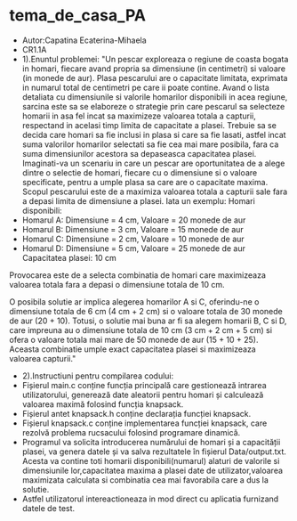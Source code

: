 # tema_de_casa_PA
- Autor:Capatina Ecaterina-Mihaela
- CR1.1A
- 1).Enuntul problemei:
"Un pescar exploreaza o regiune de coasta bogata in homari, fiecare
avand propria sa dimensiune (in centimetri) si valoare (in monede de
aur). Plasa pescarului are o capacitate limitata, exprimata in numarul
total de centimetri pe care ii poate contine. Avand o lista detaliata cu
dimensiunile si valorile homarilor disponibili in acea regiune, sarcina
este sa se elaboreze o strategie prin care pescarul sa selecteze homarii
in asa fel incat sa maximizeze valoarea totala a capturii, respectand
in acelasi timp limita de capacitate a plasei. Trebuie sa se decida
care homari sa fie inclusi in plasa si care sa fie lasati, astfel incat
suma valorilor homarilor selectati sa fie cea mai mare posibila, fara
ca suma dimensiunilor acestora sa depaseasca capacitatea plasei.
Imaginati-va un scenariu in care un pescar are oportunitatea de a
alege dintre o selectie de homari, fiecare cu o dimensiune si o valoare
specificate, pentru a umple plasa sa care are o capacitate maxima.
Scopul pescarului este de a maximiza valoarea totala a capturii sale
fara a depasi limita de dimensiune a plasei.
Iata un exemplu:
Homari disponibili:
- Homarul A: Dimensiune = 4 cm, Valoare = 20 monede de aur
- Homarul B: Dimensiune = 3 cm, Valoare = 15 monede de aur
- Homarul C: Dimensiune = 2 cm, Valoare = 10 monede de aur
- Homarul D: Dimensiune = 5 cm, Valoare = 25 monede de aur
Capacitatea plasei: 10 cm

Provocarea este de a selecta combinatia de homari care maximizeaza
valoarea totala fara a depasi o dimensiune totala de 10 cm.

O posibila solutie ar implica alegerea homarilor A si C, oferindu-ne
o dimensiune totala de 6 cm (4 cm + 2 cm) si o valoare totala de 30
monede de aur (20 + 10). Totusi, o solutie mai buna ar fi sa alegem
homarii B, C si D, care impreuna au o dimensiune totala de 10 cm (3
cm + 2 cm + 5 cm) si ofera o valoare totala mai mare de 50 monede
de aur (15 + 10 + 25). Aceasta combinatie umple exact capacitatea
plasei si maximizeaza valoarea capturii."

- 2).Instructiuni pentru compilarea codului:
 - Fișierul main.c conține funcția principală care gestionează intrarea utilizatorului, generează date aleatorii pentru homari și calculează valoarea maximă folosind funcția knapsack.
 - Fișierul antet knapsack.h conține declarația funcției knapsack.
 - Fișierul knapsack.c conține implementarea funcției knapsack, care rezolvă problema rucsacului folosind programare dinamică.
 - Programul va solicita introducerea numărului de homari și a capacității plasei, va genera datele și va salva rezultatele în fișierul Data/output.txt. Acesta va contine toti homarii disponibili(numarul) alaturi de valorile si dimensiunile lor,capacitatea maxima a plasei date de utilizator,valoarea maximizata calculata si combinatia cea mai favorabila care a dus la solutie.
- Astfel utilizatorul intereactioneaza in mod direct cu aplicatia furnizand datele de test.
